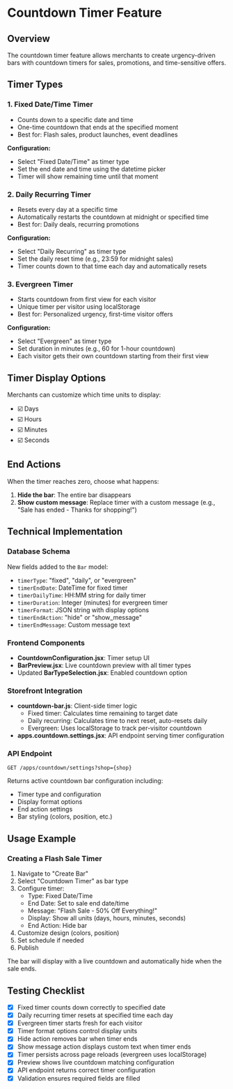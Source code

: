 # Countdown Timer Feature

## Overview
The countdown timer feature allows merchants to create urgency-driven bars with countdown timers for sales, promotions, and time-sensitive offers.

## Timer Types

### 1. Fixed Date/Time Timer
- Counts down to a specific date and time
- One-time countdown that ends at the specified moment
- Best for: Flash sales, product launches, event deadlines

**Configuration:**
- Select "Fixed Date/Time" as timer type
- Set the end date and time using the datetime picker
- Timer will show remaining time until that moment

### 2. Daily Recurring Timer
- Resets every day at a specific time
- Automatically restarts the countdown at midnight or specified time
- Best for: Daily deals, recurring promotions

**Configuration:**
- Select "Daily Recurring" as timer type
- Set the daily reset time (e.g., 23:59 for midnight sales)
- Timer counts down to that time each day and automatically resets

### 3. Evergreen Timer
- Starts countdown from first view for each visitor
- Unique timer per visitor using localStorage
- Best for: Personalized urgency, first-time visitor offers

**Configuration:**
- Select "Evergreen" as timer type
- Set duration in minutes (e.g., 60 for 1-hour countdown)
- Each visitor gets their own countdown starting from their first view

## Timer Display Options

Merchants can customize which time units to display:
- ☑️ Days
- ☑️ Hours
- ☑️ Minutes
- ☑️ Seconds

## End Actions

When the timer reaches zero, choose what happens:

1. **Hide the bar**: The entire bar disappears
2. **Show custom message**: Replace timer with a custom message (e.g., "Sale has ended - Thanks for shopping!")

## Technical Implementation

### Database Schema
New fields added to the `Bar` model:
- `timerType`: "fixed", "daily", or "evergreen"
- `timerEndDate`: DateTime for fixed timer
- `timerDailyTime`: HH:MM string for daily timer
- `timerDuration`: Integer (minutes) for evergreen timer
- `timerFormat`: JSON string with display options
- `timerEndAction`: "hide" or "show_message"
- `timerEndMessage`: Custom message text

### Frontend Components
- **CountdownConfiguration.jsx**: Timer setup UI
- **BarPreview.jsx**: Live countdown preview with all timer types
- Updated **BarTypeSelection.jsx**: Enabled countdown option

### Storefront Integration
- **countdown-bar.js**: Client-side timer logic
  - Fixed timer: Calculates time remaining to target date
  - Daily recurring: Calculates time to next reset, auto-resets daily
  - Evergreen: Uses localStorage to track per-visitor countdown
- **apps.countdown.settings.jsx**: API endpoint serving timer configuration

### API Endpoint
`GET /apps/countdown/settings?shop={shop}`

Returns active countdown bar configuration including:
- Timer type and configuration
- Display format options
- End action settings
- Bar styling (colors, position, etc.)

## Usage Example

### Creating a Flash Sale Timer

1. Navigate to "Create Bar"
2. Select "Countdown Timer" as bar type
3. Configure timer:
   - Type: Fixed Date/Time
   - End Date: Set to sale end date/time
   - Message: "Flash Sale - 50% Off Everything!"
   - Display: Show all units (days, hours, minutes, seconds)
   - End Action: Hide bar
4. Customize design (colors, position)
5. Set schedule if needed
6. Publish

The bar will display with a live countdown and automatically hide when the sale ends.

## Testing Checklist

- [x] Fixed timer counts down correctly to specified date
- [x] Daily recurring timer resets at specified time each day
- [x] Evergreen timer starts fresh for each visitor
- [x] Timer format options control display units
- [x] Hide action removes bar when timer ends
- [x] Show message action displays custom text when timer ends
- [x] Timer persists across page reloads (evergreen uses localStorage)
- [x] Preview shows live countdown matching configuration
- [x] API endpoint returns correct timer configuration
- [x] Validation ensures required fields are filled
